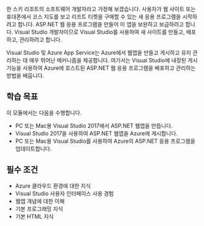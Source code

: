 한 스키 리조트의 소프트웨어 개발자라고 가정해 보겠습니다. 사용자가 웹 사이트 또는 휴대폰에서 코스 지도를 보고 리프트 티켓을 구매할 수 있는 새 응용 프로그램을 시작하려고 합니다. ASP.NET 웹 응용 프로그램을 만들어 이 앱을 보완하고 보급하려고 합니다. Visual Studio 개발자이므로 Visual Studio를 사용하여 새 사이트를 만들고, 배포하고, 관리하려고 합니다.

Visual Studio 및 Azure App Service는 Azure에서 웹앱을 만들고 게시하고 유지 관리하는 데 매우 뛰어난 메커니즘을 제공합니다. 여기서는 Visual Studio에 내장된 게시 기능을 사용하여 Azure에 호스트된 ASP.NET 웹 응용 프로그램을 배포하고 관리하는 방법을 배웁니다.

## <a name="learning-objectives"></a>학습 목표

이 모듈에서는 다음을 수행합니다.

- PC 또는 Mac용 Visual Studio 2017에서 ASP.NET 웹앱을 만듭니다.
- Visual Studio 2017을 사용하여 ASP.NET 웹앱을 Azure에 게시합니다.
- PC 또는 Mac용 Visual Studio를 사용하여 Azure의 ASP.NET 응용 프로그램을 업데이트합니다.

## <a name="prerequisites"></a>필수 조건

- Azure 클라우드 환경에 대한 지식
- Visual Studio 사용자 인터페이스 사용 경험
- 웹앱 개념에 대한 이해
- 기본 프로그래밍 지식
- 기본 HTML 지식
